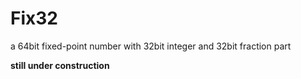 # Fix32
a 64bit fixed-point number with 32bit integer and 32bit fraction part

**still under construction**
